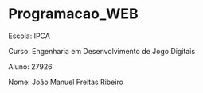 # Programacao_WEB

Escola: IPCA

Curso: Engenharia em Desenvolvimento de Jogo Digitais

Aluno: 27926

Nome: João Manuel Freitas Ribeiro
